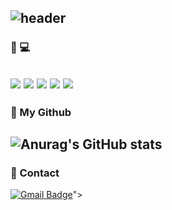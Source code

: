 ![header](https://capsule-render.vercel.app/api?type=rounded%12&color=gradient&text=%20Park%20Soo%20Bin%20&height=150&fontSize=50&textBg=Flase)
---

### 🔗 💻
 <img src="https://img.shields.io/badge/Python-3766AB?style=flat-square&logo=Python&logoColor=white"/></a>
<img src="https://img.shields.io/badge/R-276DC3?style=flat-square&logo=CC-BY-SA-4.0&logoColor=blue"/>
<img src="https://img.shields.io/badge/Mysql-E6B91E?style=flat-square&logo=MySql&logoColor=white"/></a>
<img src="https://camo.githubusercontent.com/373d4fa9ba9245d811336f29bdca4617c00739b772ec8f2ef6ed0f9e7a42e81d/68747470733a2f2f696d672e736869656c64732e696f2f62616467652f4d7953514c2d3434373941313f7374796c653d666c61742d737175617265266c6f676f3d4d7953514c266c6f676f436f6c6f723d7768697465"></a>
<img src="https://img.shields.io/badge/AWS-232F3E?style=flat-square&logo=AmazonAWS&logoColor=white"/></a>
---

### 🔗 My Github
![Anurag's GitHub stats](https://github-readme-stats.vercel.app/api?username=subin-park46&show_icons=true&theme=tokyonight)
---

### 🔗 Contact
[![Gmail Badge](https://img.shields.io/badge/Gmail-d14836?style=flat-square&logo=Gmail&logoColor=white&link=mailto:snugyun01@gmail.com)](mailto:parksoobin0406@gmail.com)"></a>
